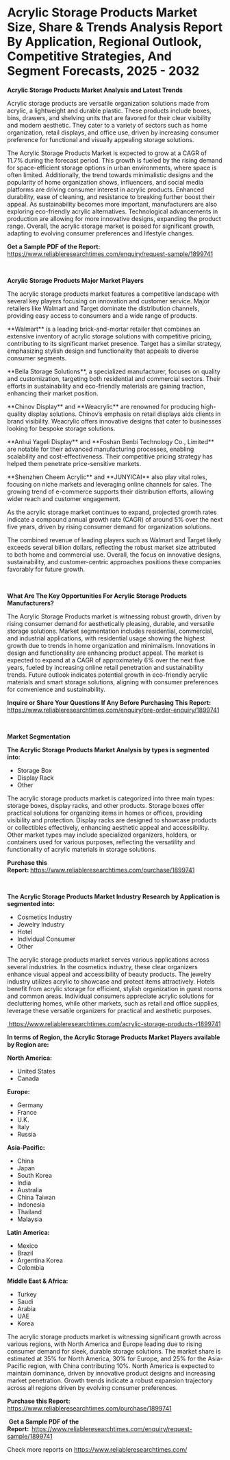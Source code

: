 <p><h1>Acrylic Storage Products Market Size, Share & Trends Analysis Report By Application, Regional Outlook, Competitive Strategies, And Segment Forecasts, 2025 - 2032</h1></p><p><strong>Acrylic Storage Products Market Analysis and Latest Trends</strong></p>
<p><p>Acrylic storage products are versatile organization solutions made from acrylic, a lightweight and durable plastic. These products include boxes, bins, drawers, and shelving units that are favored for their clear visibility and modern aesthetic. They cater to a variety of sectors such as home organization, retail displays, and office use, driven by increasing consumer preference for functional and visually appealing storage solutions.</p><p>The Acrylic Storage Products Market is expected to grow at a CAGR of 11.7% during the forecast period. This growth is fueled by the rising demand for space-efficient storage options in urban environments, where space is often limited. Additionally, the trend towards minimalistic designs and the popularity of home organization shows, influencers, and social media platforms are driving consumer interest in acrylic products. Enhanced durability, ease of cleaning, and resistance to breaking further boost their appeal. As sustainability becomes more important, manufacturers are also exploring eco-friendly acrylic alternatives. Technological advancements in production are allowing for more innovative designs, expanding the product range. Overall, the acrylic storage market is poised for significant growth, adapting to evolving consumer preferences and lifestyle changes.</p></p>
<p><strong>Get a Sample PDF of the Report:&nbsp;</strong> <a href="https://www.reliableresearchtimes.com/enquiry/request-sample/1899741?utm_campaign=2007&utm_medium=2&utm_source=Github&utm_content=ia&utm_term=10022025&utm_id=acrylic-storage-products">https://www.reliableresearchtimes.com/enquiry/request-sample/1899741</a></p>
<p>&nbsp;</p>
<p><strong>Acrylic Storage Products Major Market Players</strong></p>
<p><p>The acrylic storage products market features a competitive landscape with several key players focusing on innovation and customer service. Major retailers like Walmart and Target dominate the distribution channels, providing easy access to consumers and a wide range of products. </p><p>**Walmart** is a leading brick-and-mortar retailer that combines an extensive inventory of acrylic storage solutions with competitive pricing, contributing to its significant market presence. Target has a similar strategy, emphasizing stylish design and functionality that appeals to diverse consumer segments.</p><p>**Bella Storage Solutions**, a specialized manufacturer, focuses on quality and customization, targeting both residential and commercial sectors. Their efforts in sustainability and eco-friendly materials are gaining traction, enhancing their market position.</p><p>**Chinov Display** and **Weacrylic** are renowned for producing high-quality display solutions. Chinov’s emphasis on retail displays aids clients in brand visibility. Weacrylic offers innovative designs that cater to businesses looking for bespoke storage solutions.</p><p>**Anhui Yageli Display** and **Foshan Benbi Technology Co., Limited** are notable for their advanced manufacturing processes, enabling scalability and cost-effectiveness. Their competitive pricing strategy has helped them penetrate price-sensitive markets.</p><p>**Shenzhen Cheem Acrylic** and **JUNYICAI** also play vital roles, focusing on niche markets and leveraging online channels for sales. The growing trend of e-commerce supports their distribution efforts, allowing wider reach and customer engagement.</p><p>As the acrylic storage market continues to expand, projected growth rates indicate a compound annual growth rate (CAGR) of around 5% over the next five years, driven by rising consumer demand for organization solutions.</p><p>The combined revenue of leading players such as Walmart and Target likely exceeds several billion dollars, reflecting the robust market size attributed to both home and commercial use. Overall, the focus on innovative designs, sustainability, and customer-centric approaches positions these companies favorably for future growth.</p></p>
<p>&nbsp;</p>
<p><strong>What Are The Key Opportunities For Acrylic Storage Products Manufacturers?</strong></p>
<p><p>The Acrylic Storage Products market is witnessing robust growth, driven by rising consumer demand for aesthetically pleasing, durable, and versatile storage solutions. Market segmentation includes residential, commercial, and industrial applications, with residential usage showing the highest growth due to trends in home organization and minimalism. Innovations in design and functionality are enhancing product appeal. The market is expected to expand at a CAGR of approximately 6% over the next five years, fueled by increasing online retail penetration and sustainability trends. Future outlook indicates potential growth in eco-friendly acrylic materials and smart storage solutions, aligning with consumer preferences for convenience and sustainability.</p></p>
<p><strong>Inquire or Share Your Questions If Any Before Purchasing This Report:</strong> <a href="https://www.reliableresearchtimes.com/enquiry/pre-order-enquiry/1899741?utm_campaign=2007&utm_medium=2&utm_source=Github&utm_content=ia&utm_term=10022025&utm_id=acrylic-storage-products">https://www.reliableresearchtimes.com/enquiry/pre-order-enquiry/1899741</a></p>
<p>&nbsp;</p>
<p><strong>Market Segmentation</strong></p>
<p><strong>The Acrylic Storage Products Market Analysis by types is segmented into:</strong></p>
<p><ul><li>Storage Box</li><li>Display Rack</li><li>Other</li></ul></p>
<p><p>The acrylic storage products market is categorized into three main types: storage boxes, display racks, and other products. Storage boxes offer practical solutions for organizing items in homes or offices, providing visibility and protection. Display racks are designed to showcase products or collectibles effectively, enhancing aesthetic appeal and accessibility. Other market types may include specialized organizers, holders, or containers used for various purposes, reflecting the versatility and functionality of acrylic materials in storage solutions.</p></p>
<p><strong>Purchase this Report:&nbsp;</strong><a href="https://www.reliableresearchtimes.com/purchase/1899741?utm_campaign=2007&utm_medium=2&utm_source=Github&utm_content=ia&utm_term=10022025&utm_id=acrylic-storage-products">https://www.reliableresearchtimes.com/purchase/1899741</a></p>
<p>&nbsp;</p>
<p><strong>The Acrylic Storage Products Market Industry Research by Application is segmented into:</strong></p>
<p><ul><li>Cosmetics Industry</li><li>Jewelry Industry</li><li>Hotel</li><li>Individual Consumer</li><li>Other</li></ul></p>
<p><p>The acrylic storage products market serves various applications across several industries. In the cosmetics industry, these clear organizers enhance visual appeal and accessibility of beauty products. The jewelry industry utilizes acrylic to showcase and protect items attractively. Hotels benefit from acrylic storage for efficient, stylish organization in guest rooms and common areas. Individual consumers appreciate acrylic solutions for decluttering homes, while other markets, such as retail and office supplies, leverage these versatile organizers for practical and aesthetic purposes.</p></p>
<p><a href="https://www.reliableresearchtimes.com/acrylic-storage-products-r1899741?utm_campaign=2007&utm_medium=2&utm_source=Github&utm_content=ia&utm_term=10022025&utm_id=acrylic-storage-products">&nbsp;https://www.reliableresearchtimes.com/acrylic-storage-products-r1899741</a></p>
<p><strong>In terms of Region, the Acrylic Storage Products Market Players available by Region are:</strong></p>
<p>
    <p> <strong> North America: </strong>
        <ul>
            <li>United States</li>
            <li>Canada</li>
        </ul>
        </p> 
    <p> <strong> Europe: </strong>
        <ul>
            <li>Germany</li>
            <li>France</li>
            <li>U.K.</li>
            <li>Italy</li>
            <li>Russia</li>
        </ul>
        </p> 
    <p> <strong> Asia-Pacific: </strong>
        <ul>
            <li>China</li>
            <li>Japan</li>
            <li>South Korea</li>
            <li>India</li>
            <li>Australia</li>
            <li>China Taiwan</li>
            <li>Indonesia</li>
            <li>Thailand</li>
            <li>Malaysia</li>
        </ul>
        </p> 
    <p> <strong> Latin America: </strong>
        <ul>
            <li>Mexico</li>
            <li>Brazil</li>
            <li>Argentina Korea</li>
            <li>Colombia</li>
        </ul>
        </p> 
    <p> <strong> Middle East & Africa: </strong>
        <ul>
            <li>Turkey</li>
            <li>Saudi</li>
            <li>Arabia</li>
            <li>UAE</li>
            <li>Korea</li>
        </ul>
    </p>
    </p>
<p><p>The acrylic storage products market is witnessing significant growth across various regions, with North America and Europe leading due to rising consumer demand for sleek, durable storage solutions. The market share is estimated at 35% for North America, 30% for Europe, and 25% for the Asia-Pacific region, with China contributing 10%. North America is expected to maintain dominance, driven by innovative product designs and increasing market penetration. Growth trends indicate a robust expansion trajectory across all regions driven by evolving consumer preferences.</p></p>
<p><strong>Purchase this Report: </strong><a href="https://www.reliableresearchtimes.com/purchase/1899741?utm_campaign=2007&utm_medium=2&utm_source=Github&utm_content=ia&utm_term=10022025&utm_id=acrylic-storage-products">https://www.reliableresearchtimes.com/purchase/1899741</a></p>
<p>&nbsp;<strong>Get a Sample PDF of the Report:&nbsp;&nbsp;</strong><a href="https://www.reliableresearchtimes.com/enquiry/request-sample/1899741?utm_campaign=2007&utm_medium=2&utm_source=Github&utm_content=ia&utm_term=10022025&utm_id=acrylic-storage-products">https://www.reliableresearchtimes.com/enquiry/request-sample/1899741</a></p>
<p><strong></strong></p>
<p>Check more reports on <a href="https://www.reliableresearchtimes.com/?utm_campaign=2007&utm_medium=2&utm_source=Github&utm_content=ia&utm_term=10022025&utm_id=acrylic-storage-products">https://www.reliableresearchtimes.com/</a></p>